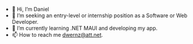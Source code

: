 - 👋 Hi, I’m Daniel
- 👀 I’m seeking an entry-level or internship position as a Software or Web Developer.
- 🌱 I’m currently learning .NET MAUI and developing my app.
- 📫 How to reach me dwernz@att.net.

<!---
dwernz/dwernz is a ✨ special ✨ repository because its `README.md` (this file) appears on your GitHub profile.
You can click the Preview link to take a look at your changes.
--->
